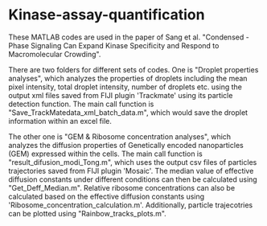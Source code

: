 # Kinase-assay-quantification
These MATLAB codes are used in the paper of Sang et al. "Condensed - Phase Signaling Can Expand Kinase Specificity and Respond to Macromolecular Crowding".

There are two folders for different sets of codes. One is "Droplet properties analyses", which analyzes the properties of droplets including the mean pixel intensity, total droplet intensity, number of droplets etc. using the output xml files saved from FIJI plugin 'Trackmate' using its particle detection function. The main call function is "Save_TrackMatedata_xml_batch_data.m", which would save the droplet information within an excel file.

The other one is "GEM & Ribosome concentration analyses", which analyzes the diffusion properties of Genetically encoded nanoparticles (GEM) expressed within the cells. The main call function is "result_difusion_modi_Tong.m", which uses the output csv files of particles trajectories saved from FIJI plugin 'Mosaic'. The median value of effective diffusion constants under different conditions can then be calculated using "Get_Deff_Median.m". Relative ribosome concentrations can also be calculated based on the effective diffusion constants using 'Ribosome_concentration_calculation.m'. Additionally, particle trajecotries can be plotted using "Rainbow_tracks_plots.m".
